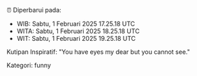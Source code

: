 ⏰ Diperbarui pada:
- WIB: Sabtu, 1 Februari 2025 17.25.18 UTC
- WITA: Sabtu, 1 Februari 2025 18.25.18 UTC
- WIT: Sabtu, 1 Februari 2025 19.25.18 UTC

Kutipan Inspiratif:
"You have eyes my dear but you cannot see."


Kategori: funny

